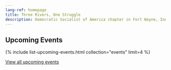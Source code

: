 ```yaml
---
lang-ref: homepage
title: Three Rivers, One Struggle
description: Democratic Socialist of America chapter in Fort Wayne, Indiana and surrounding areas.
---
```


## Upcoming Events

{% include list-upcoming-events.html collection="events" limit=4 %}

[View all upcoming events](/events/upcoming)
